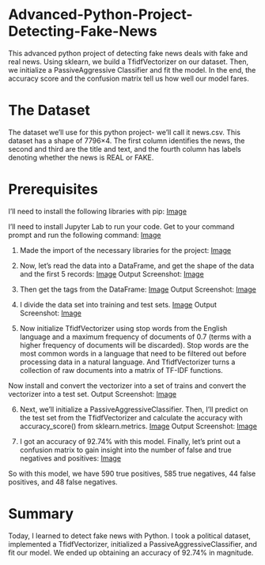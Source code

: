 # Advanced-Python-Project-Detecting-Fake-News
This advanced python project of detecting fake news deals with fake and real news. Using sklearn, we build a TfidfVectorizer on our dataset. Then, we initialize a PassiveAggressive Classifier and fit the model. In the end, the accuracy score and the confusion matrix tell us how well our model fares.

# The Dataset
The dataset we’ll use for this python project- we’ll call it news.csv. This dataset has a shape of 7796×4. The first column identifies the news, the second and third are the title and text, and the fourth column has labels denoting whether the news is REAL or FAKE.

# Prerequisites
I’ll need to install the following libraries with pip:
[Image](https://github.com/Ernar363/Advanced-Python-Project-Detecting-Fake-News/raw/master/images/1.png)

I’ll need to install Jupyter Lab to run your code. Get to your command prompt and run the following command:
[Image](https://github.com/Ernar363/Advanced-Python-Project-Detecting-Fake-News/raw/master/images/2.png)

1. Made the import of the necessary libraries for the project:
[Image](https://github.com/Ernar363/Advanced-Python-Project-Detecting-Fake-News/raw/master/images/3.png)

2. Now, let’s read the data into a DataFrame, and get the shape of the data and the first 5 records:
[Image](https://github.com/Ernar363/Advanced-Python-Project-Detecting-Fake-News/raw/master/images/4.png)
Output Screenshot: [Image](https://github.com/Ernar363/Advanced-Python-Project-Detecting-Fake-News/raw/master/images/5.png)

3. Then get the tags from the DataFrame:
[Image](https://github.com/Ernar363/Advanced-Python-Project-Detecting-Fake-News/raw/master/images/6.png)
Output Screenshot: [Image](https://github.com/Ernar363/Advanced-Python-Project-Detecting-Fake-News/raw/master/images/7.png)

4. I divide the data set into training and test sets.
[Image](https://github.com/Ernar363/Advanced-Python-Project-Detecting-Fake-News/raw/master/images/8.png)
Output Screenshot: [Image](https://github.com/Ernar363/Advanced-Python-Project-Detecting-Fake-News/raw/master/images/9.png)

5. Now initialize TfidfVectorizer using stop words from the English language and a maximum frequency of documents of 0.7 (terms with a higher frequency of documents will be discarded). Stop words are the most common words in a language that need to be filtered out before processing data in a natural language. And TfidfVectorizer turns a collection of raw documents into a matrix of TF-IDF functions.

Now install and convert the vectorizer into a set of trains and convert the vectorizer into a test set.
Output Screenshot: [Image](https://github.com/Ernar363/Advanced-Python-Project-Detecting-Fake-News/raw/master/images/10.png)

6. Next, we’ll initialize a PassiveAggressiveClassifier.
Then, I’ll predict on the test set from the TfidfVectorizer and calculate the accuracy with accuracy_score() from sklearn.metrics.
[Image](https://github.com/Ernar363/Advanced-Python-Project-Detecting-Fake-News/raw/master/images/11.png)
Output Screenshot: 
[Image](https://github.com/Ernar363/Advanced-Python-Project-Detecting-Fake-News/raw/master/images/12.png)

7. I got an accuracy of 92.74% with this model. Finally, let’s print out a confusion matrix to gain insight into the number of false and true negatives and positives:
[Image](https://github.com/Ernar363/Advanced-Python-Project-Detecting-Fake-News/raw/master/images/13.png)

So with this model, we have 590 true positives, 585 true negatives, 44 false positives, and 48 false negatives.

# Summary
Today, I learned to detect fake news with Python. I took a political dataset, implemented a TfidfVectorizer, initialized a PassiveAggressiveClassifier, and fit our model. We ended up obtaining an accuracy of 92.74% in magnitude.
